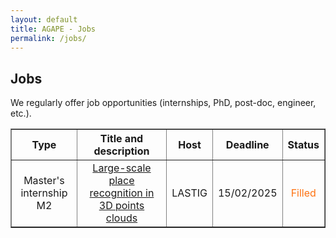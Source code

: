 ```yaml
---
layout: default
title: AGAPE - Jobs
permalink: /jobs/
---
```

<h2> Jobs</h2>
<p>We regularly offer job opportunities (internships, PhD, post-doc, engineer, etc.).</p>

<table width="90%" border="1" cellpadding="8" style="text-align: center; vertical-align: middle;">
<tr>
    <th>Type</th>
    <th>Title and description</th>
    <th>Host</th>
    <th>Deadline</th>
    <th>Status</th>
</tr>
<tr>
	<td>Master's internship M2</td>
	<td><a href="../docs/sujet_stage_2025-Loc3D-ext-EN.pdf" target=new>Large-scale place recognition in 3D points clouds</a></td>
	<td>LASTIG</td>
	<td>15/02/2025</td>
	<td><span style="color: #fe7211;">Filled</span></td>
</tr>
<table>

